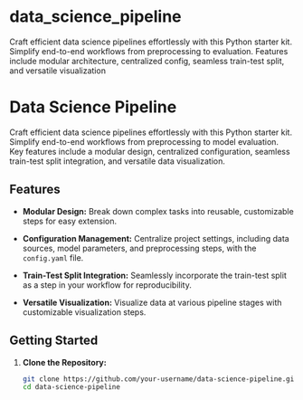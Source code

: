 # data_science_pipeline
Craft efficient data science pipelines effortlessly with this Python starter kit. Simplify end-to-end workflows from preprocessing to evaluation. Features include modular architecture, centralized config, seamless train-test split, and versatile visualization

# Data Science Pipeline

Craft efficient data science pipelines effortlessly with this Python starter kit. Simplify end-to-end workflows from preprocessing to model evaluation. Key features include a modular design, centralized configuration, seamless train-test split integration, and versatile data visualization.

## Features

- **Modular Design:** Break down complex tasks into reusable, customizable steps for easy extension.
  
- **Configuration Management:** Centralize project settings, including data sources, model parameters, and preprocessing steps, with the `config.yaml` file.

- **Train-Test Split Integration:** Seamlessly incorporate the train-test split as a step in your workflow for reproducibility.

- **Versatile Visualization:** Visualize data at various pipeline stages with customizable visualization steps.

## Getting Started

1. **Clone the Repository:**

   ```bash
   git clone https://github.com/your-username/data-science-pipeline.git
   cd data-science-pipeline
